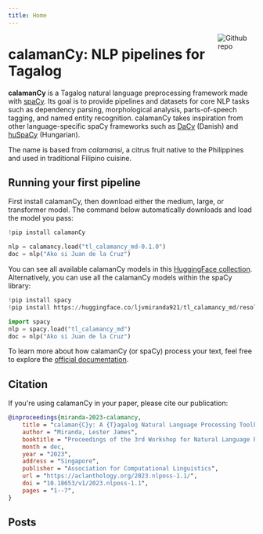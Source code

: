 ```yaml
---
title: Home
---
```


[<img src="https://raw.githubusercontent.com/ljvmiranda921/calamanCy/refs/heads/master/logo.png" style="max-width:15%;min-width:40px;float:right;" alt="Github repo" />](https://github.com/ljvmiranda921/calamanCy)

# calamanCy: NLP pipelines for Tagalog

**calamanCy** is a Tagalog natural language preprocessing framework made with [spaCy](https://spacy.io).
Its goal is to provide pipelines and datasets for core NLP tasks such as dependency parsing, morphological analysis, parts-of-speech tagging, and named entity recognition.
calamanCy takes inspiration from other language-specific spaCy frameworks such as [DaCy](https://github.com/centre-for-humanities-computing/DaCy) (Danish) and [huSpaCy](https://github.com/huspacy/huspacy) (Hungarian).

The name is based from _calamansi_, a citrus fruit native to the Philippines and used in traditional Filipino cuisine.

## Running your first pipeline

First install calamanCy, then download either the medium, large, or transformer model.
The command below automatically downloads and load the model you pass:

```python
!pip install calamanCy

nlp = calamancy.load("tl_calamancy_md-0.1.0")
doc = nlp("Ako si Juan de la Cruz")
```

You can see all available calamanCy models in this [HuggingFace collection](https://huggingface.co/collections/ljvmiranda921/calamancy-models-for-tagalog-nlp-65629cc46ef2a1d0f9605c87).
Alternatively, you can use all the calamanCy models within the spaCy library:

```python
!pip install spacy
!pip install https://huggingface.co/ljvmiranda921/tl_calamancy_md/resolve/main/tl_calamancy_md-any-py3-none-any.whl

import spacy
nlp = spacy.load("tl_calamancy_md")
doc = nlp("Ako si Juan de la Cruz")
```

To learn more about how calamanCy (or spaCy) process your text, feel free to explore the [official documentation](https://spacy.io/usage/processing-pipelines).

## Citation

If you're using calamanCy in your paper, please cite our publication:

```bibtex
@inproceedings{miranda-2023-calamancy,
    title = "calaman{C}y: A {T}agalog Natural Language Processing Toolkit",
    author = "Miranda, Lester James",
    booktitle = "Proceedings of the 3rd Workshop for Natural Language Processing Open Source Software (NLP-OSS 2023)",
    month = dec,
    year = "2023",
    address = "Singapore",
    publisher = "Association for Computational Linguistics",
    url = "https://aclanthology.org/2023.nlposs-1.1/",
    doi = "10.18653/v1/2023.nlposs-1.1",
    pages = "1--7",
}
```

## Posts
